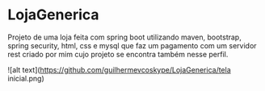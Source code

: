 # LojaGenerica
Projeto de uma loja feita com spring boot utilizando maven, bootstrap, spring security, html, css e mysql que faz um pagamento com um servidor rest criado por mim cujo projeto se encontra também nesse perfil.

![alt text](https://github.com/guilhermevcoskype/LojaGenerica/tela inicial.png)
